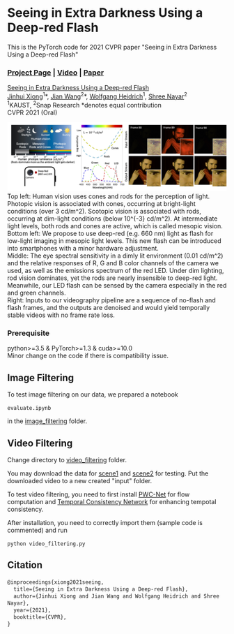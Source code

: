 # Seeing in Extra Darkness Using a Deep-red Flash
This is the PyTorch code for 2021 CVPR paper "Seeing in Extra Darkness Using a Deep-red Flash"
### [Project Page](https://vccimaging.org/Publications/Xiong2021Seeing/) | [Video]() | [Paper](https://vccimaging.org/Publications/Xiong2021Seeing/Xiong2021Seeing.pdf)

[Seeing in Extra Darkness Using a Deep-red Flash](https://vccimaging.org/Publications/Xiong2021Seeing/Xiong2021Seeing.pdf)  
 [Jinhui Xiong](https://jhxiong.github.io/)<sup>1</sup>\*,
 [Jian Wang](https://jianwang-cmu.github.io/)<sup>2</sup>\*,
 [Wolfgang Heidrich](https://vccimaging.org/People/heidriw/bio)<sup>1</sup>,
 [Shree Nayar](http://www.cs.columbia.edu/~nayar/)<sup>2</sup> <br>
 <sup>1</sup>KAUST, <sup>2</sup>Snap Research
  \*denotes equal contribution  
CVPR 2021 (Oral)

<img src='img/teaser.jpg'>
Top left: Human vision uses cones and rods for the perception of light. Photopic vision is associated with cones, occurring at bright-light conditions (over 3 cd/m^2). Scotopic vision is associated with rods, occurring at dim-light conditions (below 10^{-3} cd/m^2). At intermediate light levels, both rods and cones are active, which is called mesopic vision. <br>
Bottom left: We propose to use deep-red (e.g. 660 nm) light as flash for low-light imaging in mesopic light levels. This new flash can be introduced into smartphones with a minor hardware adjustment. <br>
Middle: The eye spectral sensitivity in a dimly lit environment (0.01 cd/m^2) and the relative responses of R, G and B color channels of the camera we used, as well as the emissions spectrum of the red LED. Under dim lighting, rod vision dominates, yet the rods are nearly insensible to deep-red light. Meanwhile, our LED flash can be sensed by the camera especially in the red and green channels. <br>
Right: Inputs to our videography pipeline are a sequence of no-flash and flash frames, and the outputs are denoised and would yield temporally stable videos with no frame rate loss.

### Prerequisite
python>=3.5 & PyTorch>=1.3 & cuda>=10.0 <br>
Minor change on the code if there is compatibility issue.

## Image Filtering
To test image filtering on our data, we prepared a notebook
```
evaluate.ipynb
```
in the [image_filtering](https://github.com/vccimaging/Deep-Red-Flash/tree/main/image_filtering) folder.

## Video Filtering
Change directory to [video_filtering](https://github.com/vccimaging/Deep-Red-Flash/tree/main/video_filtering) folder.

You may download the data for [scene1](https://drive.google.com/file/d/1_e2z7lqQY_FAVdgrVLLkaBjv6h7kCdE2/view?usp=sharing) and [scene2](https://drive.google.com/file/d/1R34WB0lplmCSHWQbvKY6sW3NDAS3g6Bn/view?usp=sharing) for testing. Put the downloaded video to a new created "input" folder.

To test video filtering, you need to first install [PWC-Net](https://github.com/NVlabs/PWC-Net/tree/master/PyTorch) for flow computation and [Temporal Consistency Network](https://github.com/phoenix104104/fast_blind_video_consistency) for enhancing tempotal consistency.

After installation, you need to correctly import them (sample code is commented) and run
```
python video_filtering.py
```
## Citation
```
@inproceedings{xiong2021seeing,
  title={Seeing in Extra Darkness Using a Deep-red Flash},
  author={Jinhui Xiong and Jian Wang and Wolfgang Heidrich and Shree Nayar},
  year={2021},
  booktitle={CVPR},
}
```

